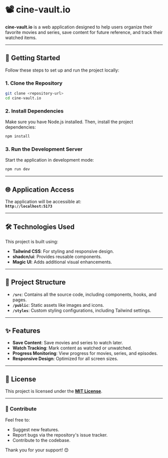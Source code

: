 # 📽️ **cine-vault.io**

**cine-vault.io** is a web application designed to help users organize their favorite movies and series, save content for future reference, and track their watched items.

---

## 🚀 **Getting Started**

Follow these steps to set up and run the project locally:

### **1. Clone the Repository**
```bash
git clone <repository-url>
cd cine-vault.io
```

### **2. Install Dependencies**
Make sure you have Node.js installed. Then, install the project dependencies:

```bash
npm install
```

### **3. Run the Development Server**
Start the application in development mode:

```bash
npm run dev
```
---

## 🌐 **Application Access**
The application will be accessible at:  
**`http://localhost:5173`**

---

## 🛠 **Technologies Used**
This project is built using:
- **Tailwind CSS**: For styling and responsive design.  
- **shadcn/ui**: Provides reusable components.  
- **Magic UI**: Adds additional visual enhancements.  

---

## 📂 **Project Structure**
- **`/src`**: Contains all the source code, including components, hooks, and pages.  
- **`/public`**: Static assets like images and icons.  
- **`/styles`**: Custom styling configurations, including Tailwind settings.  

---

## ✨ **Features**
- **Save Content**: Save movies and series to watch later.  
- **Watch Tracking**: Mark content as watched or unwatched.  
- **Progress Monitoring**: View progress for movies, series, and episodes.  
- **Responsive Design**: Optimized for all screen sizes.  

---

## 📜 **License**
This project is licensed under the **[MIT License](LICENSE)**.  

---

### 🤝 **Contribute**
Feel free to:  
- Suggest new features.  
- Report bugs via the repository's issue tracker.  
- Contribute to the codebase.  

Thank you for your support! 😊
